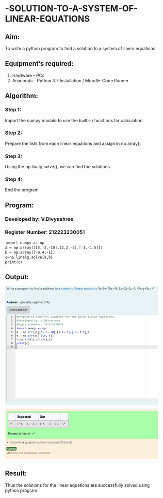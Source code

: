 # -SOLUTION-TO-A-SYSTEM-OF-LINEAR-EQUATIONS
## Aim:
To write a python program to find a solution to a system of linear equations.
## Equipment’s required:
1. 	Hardware – PCs
2. 	Anaconda – Python 3.7 Installation / Moodle-Code Runner
## Algorithm:
### Step 1: 
Import the numpy module to use the built-in functions for calculation
### Step 2: 
Prepare the lists from each linear equations and assign in np.array()
### Step 3: 
Using the np.linalg.solve(), we can find the solutions.
### Step 4: 
End the program
## Program:
### Developed by: V.Divyashree
### Register Number: 212223230051
```
import numpy as np
a = np.array([[5,-3,-10],[2,2,-3],[-3,-1,5]]) 
b = np.array([-9,4,-1]) 
c=np.linalg.solve(a,b)
print(c)
```
## Output:
![output](image.png)
## Result: 
Thus the solutions for the linear equations are successfully solved using python program

